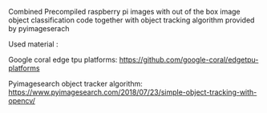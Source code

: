 Combined Precompiled raspberry pi images with out of the box image object classification code together with object tracking algorithm provided by pyimageserach

Used material :

Google coral edge tpu platforms:
https://github.com/google-coral/edgetpu-platforms

Pyimagesearch object tracker algorithm:
https://www.pyimagesearch.com/2018/07/23/simple-object-tracking-with-opencv/